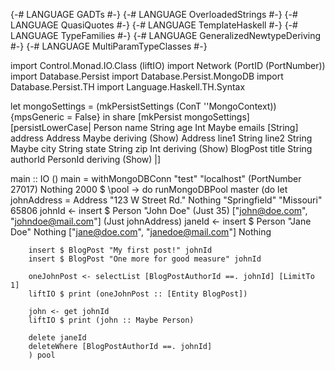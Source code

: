 {-# LANGUAGE GADTs #-}
{-# LANGUAGE OverloadedStrings #-}
{-# LANGUAGE QuasiQuotes #-}
{-# LANGUAGE TemplateHaskell #-}
{-# LANGUAGE TypeFamilies #-}
{-# LANGUAGE GeneralizedNewtypeDeriving #-}
{-# LANGUAGE MultiParamTypeClasses #-}

import           Control.Monad.IO.Class (liftIO)
import           Network (PortID (PortNumber))
import           Database.Persist
import           Database.Persist.MongoDB
import           Database.Persist.TH
import           Language.Haskell.TH.Syntax

let mongoSettings = (mkPersistSettings (ConT ''MongoContext)) {mpsGeneric = False}
 in share [mkPersist mongoSettings] [persistLowerCase|
Person
    name        String
    age         Int         Maybe
    emails      [String]
    address     Address     Maybe
    deriving (Show)
Address
    line1       String
    line2       String      Maybe
    city        String
    state       String
    zip         Int
    deriving (Show)
BlogPost
    title       String
    authorId    PersonId
    deriving (Show)
|]

main :: IO ()
main = withMongoDBConn "test" "localhost" (PortNumber 27017) Nothing 2000 $ \pool -> do
    runMongoDBPool master (do
        let johnAddress = Address "123 W Street Rd." Nothing "Springfield" "Missouri" 65806
        johnId <- insert $ Person "John Doe" (Just 35) ["john@doe.com", "johndoe@mail.com"] (Just johnAddress)
        janeId <- insert $ Person "Jane Doe" Nothing ["jane@doe.com", "janedoe@mail.com"] Nothing

        insert $ BlogPost "My first post!" johnId
        insert $ BlogPost "One more for good measure" johnId

        oneJohnPost <- selectList [BlogPostAuthorId ==. johnId] [LimitTo 1]
        liftIO $ print (oneJohnPost :: [Entity BlogPost])

        john <- get johnId
        liftIO $ print (john :: Maybe Person)

        delete janeId
        deleteWhere [BlogPostAuthorId ==. johnId]
        ) pool